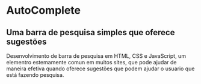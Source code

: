 # AutoComplete

## Uma barra de pesquisa simples que oferece sugestões


Desenvolvimento de barra de pesquisa em HTML, CSS e JavaScript, um elementro estemamente comun em muitos sites, que pode ajudar de maneira efetiva quando oferece sugestões que podem ajudar o usuario que está fazendo pesquisa.


